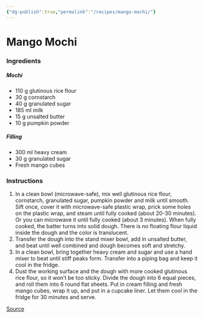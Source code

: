 ```yaml
---
{"dg-publish":true,"permalink":"/recipes/mango-mochi/"}
---
```


# Mango Mochi
### Ingredients
##### Mochi
- 110 g glutinous rice flour
- 30 g cornstarch
- 40 g granulated sugar
- 185 ml milk
- 15 g unsalted butter
- 10 g pumpkin powder
##### Filling
- 300 ml heavy cream
- 30 g granulated sugar
- Fresh mango cubes
### Instructions
1. In a clean bowl (microwave-safe), mix well glutinous rice flour, cornstarch, granulated sugar, pumpkin powder and milk until smooth. Sift once, cover it with microwave-safe plastic wrap, prick some holes on the plastic wrap, and steam until fully cooked (about 20-30 minutes). Or you can microwave it until fully cooked (about 3 minutes).
   When fully cooked, the batter turns into solid dough. There is no floating flour liquid inside the dough and the color is translucent. 
2. Transfer the dough into the stand mixer bowl, add in unsalted butter, and beat until well combined and dough becomes soft and stretchy.
3. In a clean bowl, bring together heavy cream and sugar and use a hand mixer to beat until stiff peaks form. Transfer into a piping bag and keep it cool in the fridge.
4. Dust the working surface and the dough with more cooked glutinous rice flour, so it won’t be too sticky. Divide the dough into 6 equal pieces, and roll them into 6 round flat sheets. Put in cream filling and fresh mango cubes, wrap it up, and put in a cupcake liner. Let them cool in the fridge for 30 minutes and serve.

[Source](https://u-taste.com/recipe/mango-mochi/) 